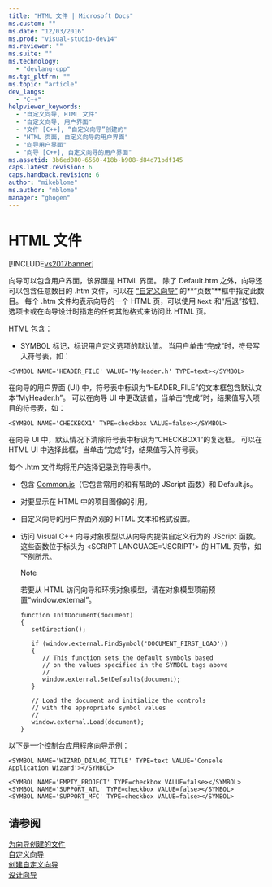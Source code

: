 ```yaml
---
title: "HTML 文件 | Microsoft Docs"
ms.custom: ""
ms.date: "12/03/2016"
ms.prod: "visual-studio-dev14"
ms.reviewer: ""
ms.suite: ""
ms.technology: 
  - "devlang-cpp"
ms.tgt_pltfrm: ""
ms.topic: "article"
dev_langs: 
  - "C++"
helpviewer_keywords: 
  - "自定义向导, HTML 文件"
  - "自定义向导, 用户界面"
  - "文件 [C++], “自定义向导”创建的"
  - "HTML 页面, 自定义向导的用户界面"
  - "向导用户界面"
  - "向导 [C++], 自定义向导的用户界面"
ms.assetid: 3b6ed080-6560-418b-b908-d84d71bdf145
caps.latest.revision: 6
caps.handback.revision: 6
author: "mikeblome"
ms.author: "mblome"
manager: "ghogen"
---
```

# HTML 文件
[!INCLUDE[vs2017banner](../assembler/inline/includes/vs2017banner.md)]

向导可以包含用户界面，该界面是 HTML 界面。  除了 Default.htm 之外，向导还可以包含任意数目的 .htm 文件，可以在 [“自定义向导”](../ide/custom-wizard.md) 的**“页数”**框中指定此数目。  每个 .htm 文件均表示向导的一个 HTML 页，可以使用 `Next` 和“后退”按钮、选项卡或在向导设计时指定的任何其他格式来访问此 HTML 页。  
  
 HTML 包含：  
  
-   SYMBOL 标记，标识用户定义选项的默认值。  当用户单击“完成”时，符号写入符号表，如：  
  
```  
<SYMBOL NAME='HEADER_FILE' VALUE='MyHeader.h' TYPE=text></SYMBOL>  
```  
  
 在向导的用户界面 \(UI\) 中，符号表中标识为“HEADER\_FILE”的文本框包含默认文本“MyHeader.h”。  可以在向导 UI 中更改该值，当单击“完成”时，结果值写入项目的符号表，如：  
  
```  
<SYMBOL NAME='CHECKBOX1' TYPE=checkbox VALUE=false></SYMBOL>  
```  
  
 在向导 UI 中，默认情况下清除符号表中标识为“CHECKBOX1”的复选框。  可以在 HTML UI 中选择此框，当单击“完成”时，结果值写入符号表。  
  
 每个 .htm 文件均将用户选择记录到符号表中。  
  
-   包含 [Common.js](../ide/customizing-cpp-wizards-with-common-jscript-functions.md)（它包含常用的和有帮助的 JScript 函数）和 Default.js。  
  
-   对要显示在 HTML 中的项目图像的引用。  
  
-   自定义向导的用户界面外观的 HTML 文本和格式设置。  
  
-   访问 Visual C\+\+ 向导对象模型以从向导内提供自定义行为的 JScript 函数。  这些函数位于标头为 \<SCRIPT LANGUAGE\='JSCRIPT'\> 的 HTML 页节，如下例所示。  
  
    > [!NOTE]
    >  若要从 HTML 访问向导和环境对象模型，请在对象模型项前预置“window.external”。  
  
    ```  
    function InitDocument(document)  
    {  
       setDirection();  
  
       if (window.external.FindSymbol('DOCUMENT_FIRST_LOAD'))  
       {  
          // This function sets the default symbols based   
          // on the values specified in the SYMBOL tags above  
          //  
          window.external.SetDefaults(document);  
       }  
  
       // Load the document and initialize the controls   
       // with the appropriate symbol values  
       //  
       window.external.Load(document);  
    }  
    ```  
  
 以下是一个控制台应用程序向导示例：  
  
```  
<SYMBOL NAME='WIZARD_DIALOG_TITLE' TYPE=text VALUE='Console Application Wizard'></SYMBOL>  
  
<SYMBOL NAME='EMPTY_PROJECT' TYPE=checkbox VALUE=false></SYMBOL>  
<SYMBOL NAME='SUPPORT_ATL' TYPE=checkbox VALUE=false></SYMBOL>  
<SYMBOL NAME='SUPPORT_MFC' TYPE=checkbox VALUE=false></SYMBOL>  
```  
  
## 请参阅  
 [为向导创建的文件](../ide/files-created-for-your-wizard.md)   
 [自定义向导](../ide/custom-wizard.md)   
 [创建自定义向导](../ide/creating-a-custom-wizard.md)   
 [设计向导](../ide/designing-a-wizard.md)